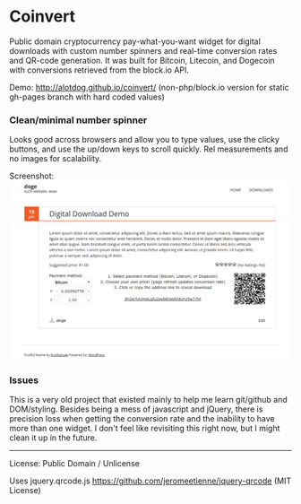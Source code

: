 # Coinvert
Public domain cryptocurrency pay-what-you-want widget for digital downloads with custom number spinners and real-time conversion rates and QR-code generation. It was built for Bitcoin, Litecoin, and Dogecoin with conversions retrieved from the block.io API. 

Demo: <http://alotdog.github.io/coinvert/> (non-php/block.io version for static gh-pages branch with hard coded values)

### Clean/minimal number spinner
Looks good across browsers and allow you to type values, use the clicky buttons, and use the up/down keys to scroll quickly. Rel measurements and no images for scalability.

Screenshot:
![coinvert screenshot](screenshot.png)

### Issues
This is a very old project that existed mainly to help me learn git/github and DOM/styling. Besides being a mess of javascript and jQuery, there is precision loss when getting the conversion rate and the inability to have more than one widget. I don't feel like revisiting this right now, but I might clean it up in the future.

---

License: Public Domain / Unlicense

Uses jquery.qrcode.js <https://github.com/jeromeetienne/jquery-qrcode> (MIT License)
